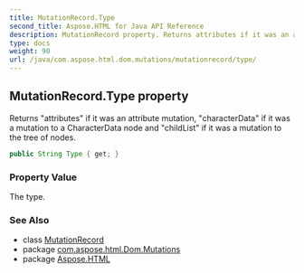```yaml
---
title: MutationRecord.Type
second_title: Aspose.HTML for Java API Reference
description: MutationRecord property. Returns attributes if it was an attribute mutation characterData if it was a mutation to a CharacterData node and childList if it was a mutation to the tree of nodes
type: docs
weight: 90
url: /java/com.aspose.html.dom.mutations/mutationrecord/type/
---
```

## MutationRecord.Type property

Returns "attributes" if it was an attribute mutation, "characterData" if it was a mutation to a CharacterData node and "childList" if it was a mutation to the tree of nodes.

```java
public String Type { get; }
```

### Property Value

The type.

### See Also

* class [MutationRecord](../)
* package [com.aspose.html.Dom.Mutations](../../mutationrecord/)
* package [Aspose.HTML](../../../)
